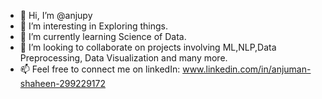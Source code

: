 - 👋 Hi, I’m @anjupy
- 👀 I’m interesting in Exploring things.
- 🌱 I’m currently learning Science of Data.
- 💞️ I’m looking to collaborate on projects involving ML,NLP,Data Preprocessing, Data Visualization and many more.
- 📫 Feel free to connect me on linkedIn: www.linkedin.com/in/anjuman-shaheen-299229172

<!---
anjupy/anjupy is a ✨ special ✨ repository because its `README.md` (this file) appears on your GitHub profile.
You can click the Preview link to take a look at your changes.
--->
